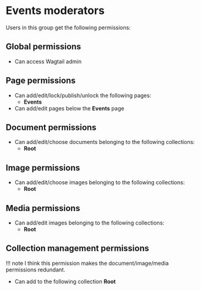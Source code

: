 # Events moderators

Users in this group get the following permissions:

## Global permissions

- Can access Wagtail admin

## Page permissions

- Can add/edit/lock/publish/unlock the following pages:
    - **Events**
- Can add/edit pages below the **Events** page

## Document permissions

- Can add/edit/choose documents belonging to the following collections:
    - **Root**

## Image permissions

- Can add/edit/choose images belonging to the following collections:
    - **Root**

## Media permissions

- Can add/edit images belonging to the following collections:
    - **Root**

## Collection management permissions

!!! note
    I think this permission makes the document/image/media permissions redundant.

- Can add to the following collection **Root**
